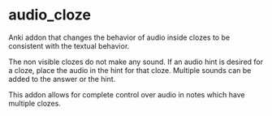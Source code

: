 # audio_cloze
Anki addon that changes the behavior of audio inside clozes to be consistent with the textual behavior.


The non visible clozes do not make any sound.  If an audio hint is desired for a cloze, place the audio in the hint for that cloze. Multiple sounds can be added to the answer or the hint.

This addon allows for complete control over audio in notes which have multiple clozes.


